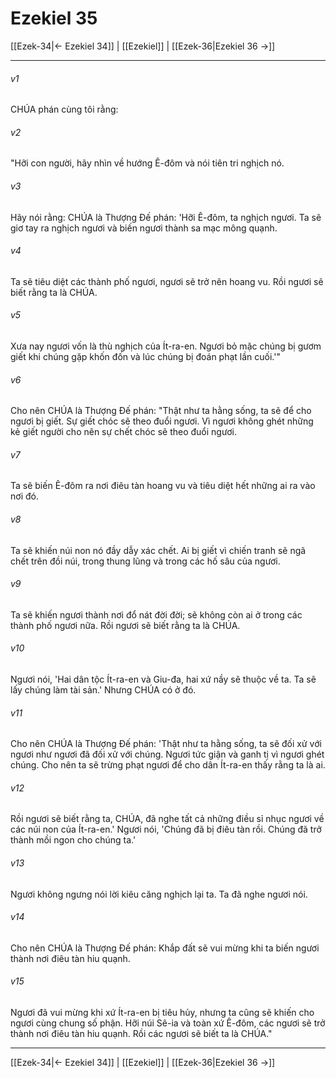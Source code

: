 # Ezekiel 35

[[Ezek-34|← Ezekiel 34]] | [[Ezekiel]] | [[Ezek-36|Ezekiel 36 →]]
***



###### v1 
CHÚA phán cùng tôi rằng: 

###### v2 
"Hỡi con người, hãy nhìn về hướng Ê-đôm và nói tiên tri nghịch nó. 

###### v3 
Hãy nói rằng: CHÚA là Thượng Đế phán: 'Hỡi Ê-đôm, ta nghịch ngươi. Ta sẽ giơ tay ra nghịch ngươi và biến ngươi thành sa mạc mông quạnh. 

###### v4 
Ta sẽ tiêu diệt các thành phố ngươi, ngươi sẽ trở nên hoang vu. Rồi ngươi sẽ biết rằng ta là CHÚA. 

###### v5 
Xưa nay ngươi vốn là thù nghịch của Ít-ra-en. Ngươi bỏ mặc chúng bị gươm giết khi chúng gặp khốn đốn và lúc chúng bị đoán phạt lần cuối.'" 

###### v6 
Cho nên CHÚA là Thượng Đế phán: "Thật như ta hằng sống, ta sẽ để cho ngươi bị giết. Sự giết chóc sẽ theo đuổi ngươi. Vì ngươi không ghét những kẻ giết người cho nên sự chết chóc sẽ theo đuổi ngươi. 

###### v7 
Ta sẽ biến Ê-đôm ra nơi điêu tàn hoang vu và tiêu diệt hết những ai ra vào nơi đó. 

###### v8 
Ta sẽ khiến núi non nó đầy dẫy xác chết. Ai bị giết vì chiến tranh sẽ ngã chết trên đồi núi, trong thung lũng và trong các hố sâu của ngươi. 

###### v9 
Ta sẽ khiến ngươi thành nơi đổ nát đời đời; sẽ không còn ai ở trong các thành phố ngươi nữa. Rồi ngươi sẽ biết rằng ta là CHÚA. 

###### v10 
Ngươi nói, 'Hai dân tộc Ít-ra-en và Giu-đa, hai xứ nầy sẽ thuộc về ta. Ta sẽ lấy chúng làm tài sản.' Nhưng CHÚA có ở đó. 

###### v11 
Cho nên CHÚA là Thượng Đế phán: 'Thật như ta hằng sống, ta sẽ đối xử với ngươi như ngươi đã đối xử với chúng. Ngươi tức giận và ganh tị vì ngươi ghét chúng. Cho nên ta sẽ trừng phạt ngươi để cho dân Ít-ra-en thấy rằng ta là ai. 

###### v12 
Rồi ngươi sẽ biết rằng ta, CHÚA, đã nghe tất cả những điều sỉ nhục ngươi về các núi non của Ít-ra-en.' Ngươi nói, 'Chúng đã bị điêu tàn rồi. Chúng đã trở thành mồi ngon cho chúng ta.' 

###### v13 
Ngươi không ngưng nói lời kiêu căng nghịch lại ta. Ta đã nghe ngươi nói. 

###### v14 
Cho nên CHÚA là Thượng Đế phán: Khắp đất sẽ vui mừng khi ta biến ngươi thành nơi điêu tàn hiu quạnh. 

###### v15 
Ngươi đã vui mừng khi xứ Ít-ra-en bị tiêu hủy, nhưng ta cũng sẽ khiến cho ngươi cùng chung số phận. Hỡi núi Sê-ia và toàn xứ Ê-đôm, các ngươi sẽ trở thành nơi điêu tàn hiu quạnh. Rồi các ngươi sẽ biết ta là CHÚA."

***
[[Ezek-34|← Ezekiel 34]] | [[Ezekiel]] | [[Ezek-36|Ezekiel 36 →]]
